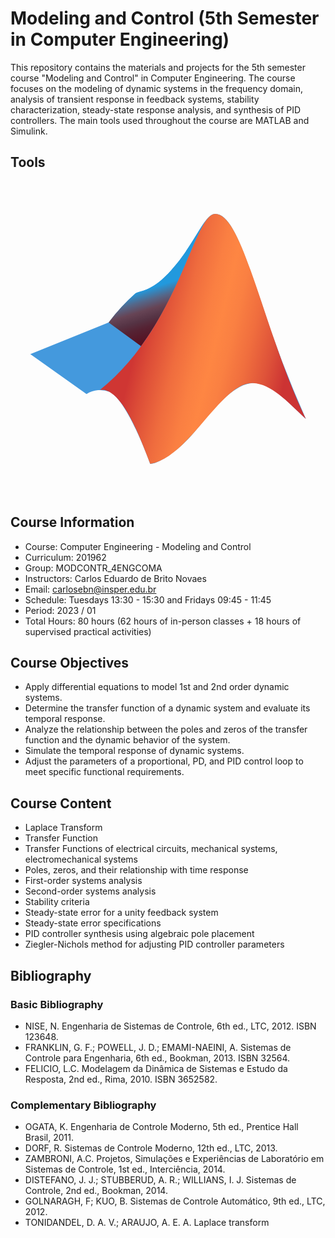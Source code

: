 # Modeling and Control (5th Semester in Computer Engineering)

This repository contains the materials and projects for the 5th semester course "Modeling and Control" in Computer Engineering. The course focuses on the modeling of dynamic systems in the frequency domain, analysis of transient response in feedback systems, stability characterization, steady-state response analysis, and synthesis of PID controllers. The main tools used throughout the course are MATLAB and Simulink.

## Tools

<svg xmlns="http://www.w3.org/2000/svg" viewBox="0 0 128 128"><defs><linearGradient id="matlab-original-a" gradientUnits="userSpaceOnUse" x1="16.803" y1="16.631" x2="15.013" y2="22.411" gradientTransform="matrix(4 0 0 -4 0 128)"><stop offset="0" stop-color="#512"/><stop offset=".23" stop-color="#523"/><stop offset=".36" stop-color="#534"/><stop offset=".51" stop-color="#645"/><stop offset=".66" stop-color="#568"/><stop offset=".84" stop-color="#29d"/></linearGradient><linearGradient id="matlab-original-b" gradientUnits="userSpaceOnUse" x1="29.71" y1="18.983" x2="11.71" y2="14.563" gradientTransform="scale(4)"><stop offset=".081" stop-color="#c33"/><stop offset=".189" stop-color="#de5239"/><stop offset=".313" stop-color="#f06e3e"/><stop offset=".421" stop-color="#fa8042"/><stop offset=".5" stop-color="#fe8643"/><stop offset=".58" stop-color="#fa7f42"/><stop offset=".696" stop-color="#ef6c3e"/><stop offset=".833" stop-color="#dc4c37"/><stop offset=".916" stop-color="#cf3633"/></linearGradient></defs><path d="M8 70.2l31.879-12.88a82.62 82.62 0 0110.883-11.8c2.636-1.399 7.597-.641 16.68-11.918 8.796-11 11.597-20.403 15.718-20.403 6.52 0 11.32 14.082 18.602 35.403A461.75 461.75 0 00120 96.48c-7.602-7.082-14.078-14.718-21.48-14.52-6.88.161-14.52 8.321-22.88 18.802C69 109.16 60.2 114.922 56.763 114.8c0 0-8.883-25.121-16.32-29.2a10.563 10.563 0 00-9.563.797L8 70.16zm0 0" fill="#49d"/><path d="M79.2 16.078c-2.68 3.602-5.92 10.203-11.76 17.524-9.082 11.277-14 10.52-16.68 11.918a78.673 78.673 0 00-10.882 11.8l13.2 9.64C64.28 51.68 70.28 35.122 74.96 24.399a54.649 54.649 0 014.238-8.32zm0 0" fill="url(#matlab-original-a)"/><path d="M83.2 13.2c-8.72 0-14.68 45.921-46.88 71.562 9.04-1.48 16.88 20.957 20.48 30.039 16-2.723 28.802-33.32 41.72-32.84 7.402.277 13.878 7.437 21.48 14.52C102.64 60 94.52 13.198 83.2 13.198zm0 0" fill="url(#matlab-original-b)"/></svg>

## Course Information
- Course: Computer Engineering - Modeling and Control
- Curriculum: 201962
- Group: MODCONTR_4ENGCOMA
- Instructors: Carlos Eduardo de Brito Novaes
- Email: carlosebn@insper.edu.br
- Schedule: Tuesdays 13:30 - 15:30 and Fridays 09:45 - 11:45
- Period: 2023 / 01
- Total Hours: 80 hours (62 hours of in-person classes + 18 hours of supervised practical activities)

## Course Objectives
- Apply differential equations to model 1st and 2nd order dynamic systems.
- Determine the transfer function of a dynamic system and evaluate its temporal response.
- Analyze the relationship between the poles and zeros of the transfer function and the dynamic behavior of the system.
- Simulate the temporal response of dynamic systems.
- Adjust the parameters of a proportional, PD, and PID control loop to meet specific functional requirements.

## Course Content
- Laplace Transform
- Transfer Function
- Transfer Functions of electrical circuits, mechanical systems, electromechanical systems
- Poles, zeros, and their relationship with time response
- First-order systems analysis
- Second-order systems analysis
- Stability criteria
- Steady-state error for a unity feedback system
- Steady-state error specifications
- PID controller synthesis using algebraic pole placement
- Ziegler-Nichols method for adjusting PID controller parameters

## Bibliography

### Basic Bibliography
- NISE, N. Engenharia de Sistemas de Controle, 6th ed., LTC, 2012. ISBN 123648.
- FRANKLIN, G. F.; POWELL, J. D.; EMAMI-NAEINI, A. Sistemas de Controle para Engenharia, 6th ed., Bookman, 2013. ISBN 32564.
- FELICIO, L.C. Modelagem da Dinâmica de Sistemas e Estudo da Resposta, 2nd ed., Rima, 2010. ISBN 3652582.

### Complementary Bibliography
- OGATA, K. Engenharia de Controle Moderno, 5th ed., Prentice Hall Brasil, 2011.
- DORF, R. Sistemas de Controle Moderno, 12th ed., LTC, 2013.
- ZAMBRONI, A.C. Projetos, Simulações e Experiências de Laboratório em Sistemas de Controle, 1st ed., Interciência, 2014.
- DISTEFANO, J. J.; STUBBERUD, A. R.; WILLIANS, I. J. Sistemas de Controle, 2nd ed., Bookman, 2014.
- GOLNARAGH, F; KUO, B. Sistemas de Controle Automático, 9th ed., LTC, 2012.
- TONIDANDEL, D. A. V.; ARAUJO, A. E. A. Laplace transform
